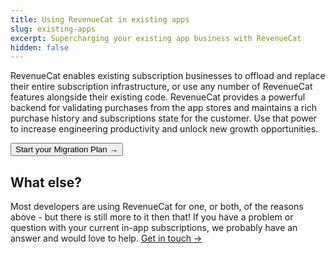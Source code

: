 ```yaml
---
title: Using RevenueCat in existing apps
slug: existing-apps
excerpt: Supercharging your existing app business with RevenueCat
hidden: false
---
```


RevenueCat enables existing subscription businesses to offload and replace their entire subscription infrastructure, or use any number of RevenueCat features alongside their existing code. RevenueCat provides a powerful backend for validating purchases from the app stores and maintains a rich purchase history and subscriptions state for the customer. Use that power to increase engineering productivity and unlock new growth opportunities.

<Button href="/docs/migrating-to-revenuecat/migration-paths">Start your Migration Plan →</Button>

## What else?

Most developers are using RevenueCat for one, or both, of the reasons above - but there is still more to it then that! If you have a problem or question with your current in-app subscriptions, we probably have an answer and would love to help. [Get in touch →](https://www.revenuecat.com/talk-to-sales/)
